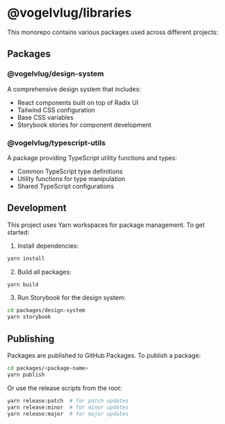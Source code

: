 # @vogelvlug/libraries

This monorepo contains various packages used across different projects:

## Packages

### @vogelvlug/design-system

A comprehensive design system that includes:

- React components built on top of Radix UI
- Tailwind CSS configuration
- Base CSS variables
- Storybook stories for component development

### @vogelvlug/typescript-utils

A package providing TypeScript utility functions and types:

- Common TypeScript type definitions
- Utility functions for type manipulation
- Shared TypeScript configurations

## Development

This project uses Yarn workspaces for package management. To get started:

1. Install dependencies:

```bash
yarn install
```

2. Build all packages:

```bash
yarn build
```

3. Run Storybook for the design system:

```bash
cd packages/design-system
yarn storybook
```

## Publishing

Packages are published to GitHub Packages. To publish a package:

```bash
cd packages/<package-name>
yarn publish
```

Or use the release scripts from the root:

```bash
yarn release:patch  # for patch updates
yarn release:minor  # for minor updates
yarn release:major  # for major updates
```
